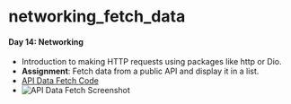 # networking_fetch_data

#### Day 14: Networking
- Introduction to making HTTP requests using packages like http or Dio.
- **Assignment**: Fetch data from a public API and display it in a list.
- [API Data Fetch Code](./Week2/Assignment3)
- ![API Data Fetch Screenshot](./Week2/Assignment3/screenshot.png)
